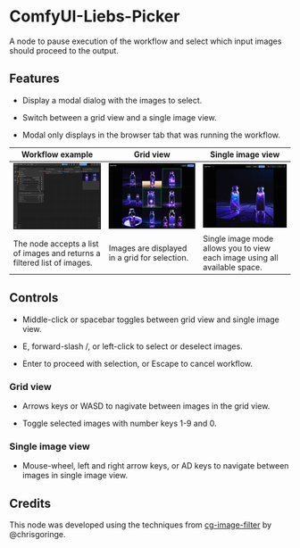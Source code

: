 # ComfyUI-Liebs-Picker

A node to pause execution of the workflow and select which input images should proceed to the output.

## Features

* Display a modal dialog with the images to select.

* Switch between a grid view and a single image view.

* Modal only displays in the browser tab that was running the workflow.


| Workflow example | Grid view | Single image view |
|----|----|----|
| ![Example workflow with the node](./docs/images/workflow.png) | ![Screenshot of the grid view](./docs/images/grid-modal.png) | ![Screenshot of the single image view](./docs/images/zoom-modal.png) |
| The node accepts a list of images and returns a filtered list of images. | Images are displayed in a grid for selection. | Single image mode allows you to view each image using all available space. |

## Controls

* Middle-click or spacebar toggles between grid view and single image view.

* E, forward-slash /, or left-click to select or deselect images.

* Enter to proceed with selection, or Escape to cancel workflow.

### Grid view

* Arrows keys or WASD to nagivate between images in the grid view.

* Toggle selected images with number keys 1-9 and 0.

### Single image view

* Mouse-wheel, left and right arrow keys, or AD keys to navigate between images in single image view.

## Credits

This node was developed using the techniques from [cg-image-filter](https://github.com/chrisgoringe/cg-image-filter) by @chrisgoringe.
